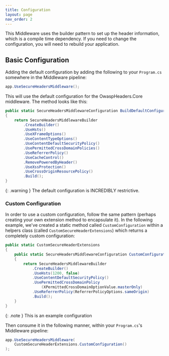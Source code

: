 ```yaml
---
title: Configuration
layout: page
nav_order: 2
---
```


This Middleware uses the builder pattern to set up the header information, which is a compile time dependency. If you need to change the configuration, you will need to rebuild your application.

## Basic Configuration

Adding the default configuration by adding the following to your `Program.cs` somewhere in the Middleware pipeline:

```csharp
app.UseSecureHeadersMiddleware();
```

This will use the default configuration for the OwaspHeaders.Core middleware. The method looks like this:

```csharp
public static SecureHeadersMiddlewareConfiguration BuildDefaultConfiguration() 
{ 
    return SecureHeadersMiddlewareBuilder 
        .CreateBuilder() 
        .UseHsts() 
        .UseXFrameOptions() 
        .UseContentTypeOptions() 
        .UseContentDefaultSecurityPolicy() 
        .UsePermittedCrossDomainPolicies() 
        .UseReferrerPolicy() 
        .UseCacheControl() 
        .RemovePoweredByHeader() 
        .UseXssProtection() 
        .UseCrossOriginResourcePolicy() 
        .Build(); 
} 
```

{: .warning }
The default configuration is INCREDIBLY restrictive.

### Custom Configuration

In order to use a custom configuration, follow the same pattern (perhaps creating your own extension method to encapsulate it). In the following example, we've created a static method called `CustomConfiguration` within a helpers class (called `CustomSecureHeaderExtensions`) which returns a completely custom configuration:

``` csharp
public static CustomSecureHeaderExtensions
{
    public static SecureHeadersMiddlewareConfiguration CustomConfiguration()
    {
        return SecureHeadersMiddlewareBuilder
            .CreateBuilder()
            .UseHsts(1200, false)
            .UseContentDefaultSecurityPolicy()
            .UsePermittedCrossDomainPolicy
                (XPermittedCrossDomainOptionValue.masterOnly)
            .UseReferrerPolicy(ReferrerPolicyOptions.sameOrigin)
            .Build();
    }
}
```

{: .note }
This is an example configuration

Then consume it in the following manner, within your `Program.cs`'s Middleware pipeline:

```csharp
app.UseSecureHeadersMiddleware(
    CustomSecureHeaderExtensions.CustomConfiguration()
);
```
